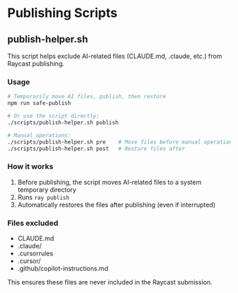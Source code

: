 # Publishing Scripts

## publish-helper.sh

This script helps exclude AI-related files (CLAUDE.md, .claude, etc.) from Raycast publishing.

### Usage

```bash
# Temporarily move AI files, publish, then restore
npm run safe-publish

# Or use the script directly:
./scripts/publish-helper.sh publish

# Manual operations:
./scripts/publish-helper.sh pre    # Move files before manual operations
./scripts/publish-helper.sh post   # Restore files after
```

### How it works

1. Before publishing, the script moves AI-related files to a system temporary directory
2. Runs `ray publish`
3. Automatically restores the files after publishing (even if interrupted)

### Files excluded

- CLAUDE.md
- .claude/
- .cursorrules
- .cursor/
- .github/copilot-instructions.md

This ensures these files are never included in the Raycast submission.